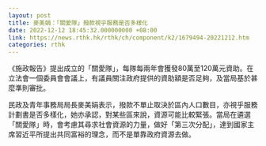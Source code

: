 ```yaml
---
layout: post
title: 麥美娟：「關愛隊」撥款視乎服務是否多樣化
date: 2022-12-12 18:45:32.000000000 +08:00
link: https://news.rthk.hk/rthk/ch/component/k2/1679494-20221212.htm
categories: rthk
---
```


《施政報告》提出成立的「關愛隊」，每隊每兩年會獲發80萬至120萬元資助。在立法會一個委員會會議上，有議員關注政府提供的資助額是否足夠，及當局基於甚麼準則審批。

民政及青年事務局局長麥美娟表示，撥款不單止取決於區內人口數目，亦視乎服務計劃書是否多樣化，她亦承認，對某些區來說，資源可能比較緊張。當局在遴選「關愛隊」時，會考慮其尋求社會資源的力量，做好「第三次分配」，達到國家主席習近平所提出共同富裕的理念，而不是單靠政府資源去做。
